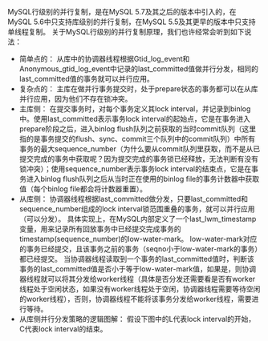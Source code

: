 MySQL行级别的并行复制，是在MySQL 5.7及其之后的版本中引入的，在MySQL 5.6中只支持库级别的并行复制，在MySQL 5.5及其更早的版本中只支持单线程复制。
关于MySQL行级别的并行复制原理，我们也许经常会听到如下说法：
- 简单点的： 从库中的协调器线程根据Gtid_log_event和Anonymous_gtid_log_event中记录的last_committed值做并行分发，相同的last_committed值的事务就可以并行应用。
- 复杂点的： 主库在做并行事务提交时，处于prepare状态的事务都可以在从库并行应用，因为他们不存在锁冲突。
- 主库侧： 在提交事务时，对每个事务定义其lock interval，并记录到binlog中。使用last_committed表示事务lock interval的起始点，它是在事务进入prepare阶段之后，进入binlog flush队列之前获取的当时commit队列（这里指的是事务提交的flush、sync、commit三个队列中的commit队列）中所有事务的最大sequence_number（为什么要从commit队列里获取，而不是从已提交完成的事务中获取呢？因为提交完成的事务锁已经释放，无法判断有没有锁冲突）；使用sequence_number表示事务lock interval的结束点，它是在事务进入binlog flush队列之后从当时正在使用的binlog file的事务计数器中获取值（每个binlog file都会将计数器重置）。
- 从库侧： 协调器线程根据last_committed做分发，只要last_committed和sequence_number组成的lock interval锁范围重叠的事务，就可以并行应用（可以分发）。 具体实现上，在MySQL内部定义了一个last_lwm_timestamp变量，用来记录所有回放事务中已经提交完成事务的timestamp(sequence_number)的low-water-mark。 low-water-mark对应的事务已经提交，且该事务之前的事务（seqno小于low-water-mark的事务）都已经提交。 当协调器线程读取到一个事务的last_committed值时，判断该事务的last_committed值是否小于等于low-water-mark值，如果是，则协调器线程就可以将其分发给worker线程（具体是否分发还需要看是否有worker线程处于空闲状态，如果没有worker线程处于空闲，协调器线程需要等待空闲的worker线程），否则，协调器线程不能将该事务分发给worker线程，需要进行等待。
- 从库侧并行分发策略的逻辑图解： 假设下图中的L代表lock interval的开始，C代表lock interval的结束。
